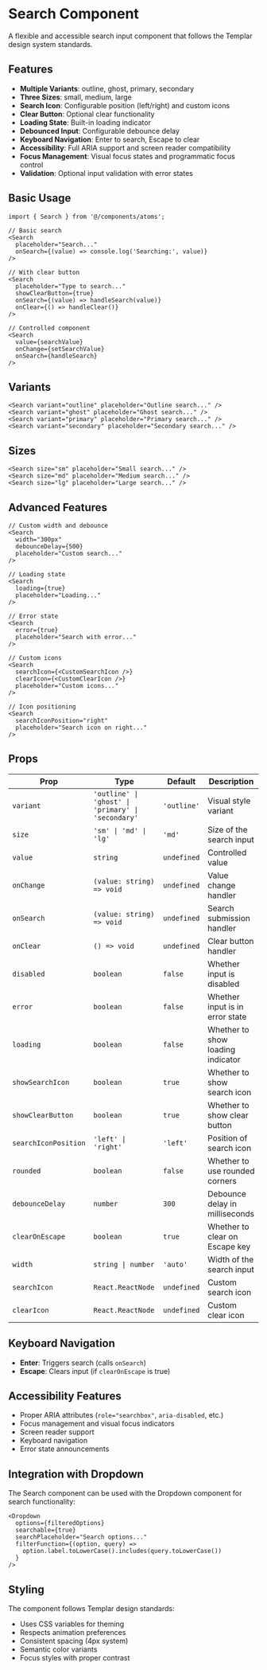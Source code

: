 # Search Component

A flexible and accessible search input component that follows the Templar design system standards.

## Features

- **Multiple Variants**: outline, ghost, primary, secondary
- **Three Sizes**: small, medium, large  
- **Search Icon**: Configurable position (left/right) and custom icons
- **Clear Button**: Optional clear functionality
- **Loading State**: Built-in loading indicator
- **Debounced Input**: Configurable debounce delay
- **Keyboard Navigation**: Enter to search, Escape to clear
- **Accessibility**: Full ARIA support and screen reader compatibility
- **Focus Management**: Visual focus states and programmatic focus control
- **Validation**: Optional input validation with error states

## Basic Usage

```tsx
import { Search } from '@/components/atoms';

// Basic search
<Search 
  placeholder="Search..." 
  onSearch={(value) => console.log('Searching:', value)}
/>

// With clear button
<Search 
  placeholder="Type to search..."
  showClearButton={true}
  onSearch={(value) => handleSearch(value)}
  onClear={() => handleClear()}
/>

// Controlled component
<Search 
  value={searchValue}
  onChange={setSearchValue}
  onSearch={handleSearch}
/>
```

## Variants

```tsx
<Search variant="outline" placeholder="Outline search..." />
<Search variant="ghost" placeholder="Ghost search..." />
<Search variant="primary" placeholder="Primary search..." />
<Search variant="secondary" placeholder="Secondary search..." />
```

## Sizes

```tsx
<Search size="sm" placeholder="Small search..." />
<Search size="md" placeholder="Medium search..." />
<Search size="lg" placeholder="Large search..." />
```

## Advanced Features

```tsx
// Custom width and debounce
<Search 
  width="300px"
  debounceDelay={500}
  placeholder="Custom search..."
/>

// Loading state
<Search 
  loading={true}
  placeholder="Loading..."
/>

// Error state
<Search 
  error={true}
  placeholder="Search with error..."
/>

// Custom icons
<Search 
  searchIcon={<CustomSearchIcon />}
  clearIcon={<CustomClearIcon />}
  placeholder="Custom icons..."
/>

// Icon positioning
<Search 
  searchIconPosition="right"
  placeholder="Search icon on right..."
/>
```

## Props

| Prop | Type | Default | Description |
|------|------|---------|-------------|
| `variant` | `'outline' \| 'ghost' \| 'primary' \| 'secondary'` | `'outline'` | Visual style variant |
| `size` | `'sm' \| 'md' \| 'lg'` | `'md'` | Size of the search input |
| `value` | `string` | `undefined` | Controlled value |
| `onChange` | `(value: string) => void` | `undefined` | Value change handler |
| `onSearch` | `(value: string) => void` | `undefined` | Search submission handler |
| `onClear` | `() => void` | `undefined` | Clear button handler |
| `disabled` | `boolean` | `false` | Whether input is disabled |
| `error` | `boolean` | `false` | Whether input is in error state |
| `loading` | `boolean` | `false` | Whether to show loading indicator |
| `showSearchIcon` | `boolean` | `true` | Whether to show search icon |
| `showClearButton` | `boolean` | `true` | Whether to show clear button |
| `searchIconPosition` | `'left' \| 'right'` | `'left'` | Position of search icon |
| `rounded` | `boolean` | `false` | Whether to use rounded corners |
| `debounceDelay` | `number` | `300` | Debounce delay in milliseconds |
| `clearOnEscape` | `boolean` | `true` | Whether to clear on Escape key |
| `width` | `string \| number` | `'auto'` | Width of the search input |
| `searchIcon` | `React.ReactNode` | `undefined` | Custom search icon |
| `clearIcon` | `React.ReactNode` | `undefined` | Custom clear icon |

## Keyboard Navigation

- **Enter**: Triggers search (calls `onSearch`)
- **Escape**: Clears input (if `clearOnEscape` is true)

## Accessibility Features

- Proper ARIA attributes (`role="searchbox"`, `aria-disabled`, etc.)
- Focus management and visual focus indicators
- Screen reader support
- Keyboard navigation
- Error state announcements

## Integration with Dropdown

The Search component can be used with the Dropdown component for search functionality:

```tsx
<Dropdown
  options={filteredOptions}
  searchable={true}
  searchPlaceholder="Search options..."
  filterFunction={(option, query) => 
    option.label.toLowerCase().includes(query.toLowerCase())
  }
/>
```

## Styling

The component follows Templar design standards:
- Uses CSS variables for theming
- Respects animation preferences
- Consistent spacing (4px system)
- Semantic color variants
- Focus styles with proper contrast
